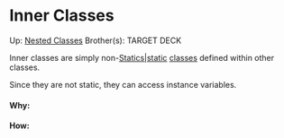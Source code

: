 # Inner Classes

Up: [Nested Classes](nested_classes)
Brother(s):
TARGET DECK

Inner classes are simply non-[Statics|static](statics|static) [classes](classes) defined within other classes.

Since they are not static, they can access instance variables.



































#### Why:
#### How:









